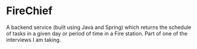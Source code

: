 # FireChief
A backend service (built using Java and Spring) which returns the schedule of tasks in a given day or period of time in a Fire station. Part of one of the interviews I am taking.
